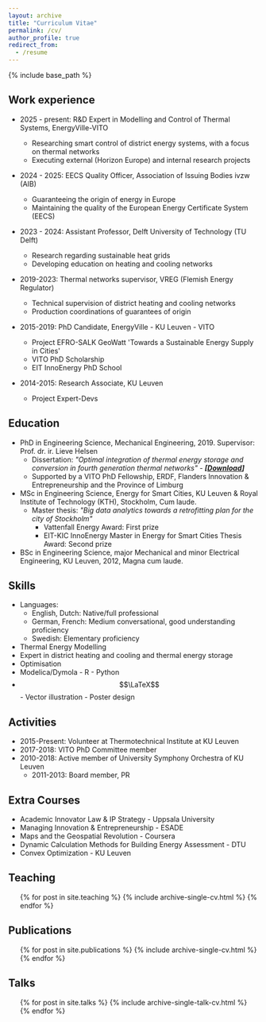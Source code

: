 ```yaml
---
layout: archive
title: "Curriculum Vitae"
permalink: /cv/
author_profile: true
redirect_from:
  - /resume
---
```



{% include base_path %}

Work experience
------
* 2025 - present: R&D Expert in Modelling and Control of Thermal Systems, EnergyVille-VITO
  * Researching smart control of district energy systems, with a focus on thermal networks
  * Executing external (Horizon Europe) and internal research projects

* 2024 - 2025: EECS Quality Officer, Association of Issuing Bodies ivzw (AIB)
  * Guaranteeing the origin of energy in Europe
  * Maintaining the quality of the European Energy Certificate System (EECS)
 
* 2023 - 2024: Assistant Professor, Delft University of Technology (TU Delft)
  * Research regarding sustainable heat grids
  * Developing education on heating and cooling networks

* 2019-2023: Thermal networks supervisor, VREG (Flemish Energy Regulator)
  * Technical supervision of district heating and cooling networks
  * Production coordinations of guarantees of origin

* 2015-2019: PhD Candidate, EnergyVille - KU Leuven - VITO
  * Project EFRO-SALK GeoWatt 'Towards a Sustainable Energy Supply in Cities'
  * VITO PhD Scholarship
  * EIT InnoEnergy PhD School

* 2014-2015: Research Associate, KU Leuven
  * Project Expert-Devs

Education
------
* PhD in Engineering Science, Mechanical Engineering, 2019. Supervisor: Prof. dr. ir. Lieve Helsen
  * Dissertation: _"Optimal integration of thermal energy storage and conversion in fourth generation thermal networks"_  - ___[[Download](https://lirias.kuleuven.be/handle/123456789/638748)]___
  * Supported by a VITO PhD Fellowship, ERDF, Flanders Innovation & Entrepreneurship and the Province of Limburg
* MSc in Engineering Science, Energy for Smart Cities, KU Leuven & Royal Institute of Technology (KTH), Stockholm, Cum laude.
  * Master thesis: _"Big data analytics towards a retrofitting plan for the city of Stockholm"_
    * Vattenfall Energy Award: First prize
    * EIT-KIC InnoEnergy Master in Energy for Smart Cities Thesis Award: Second prize
* BSc in Engineering Science, major Mechanical and minor Electrical Engineering, KU Leuven, 2012, Magna cum laude.

Skills
------
* Languages:
  * English, Dutch: Native/full professional
  * German, French: Medium conversational, good understanding proficiency
  * Swedish: Elementary proficiency
* Thermal Energy Modelling
* Expert in district heating and cooling and thermal energy storage
* Optimisation
* Modelica/Dymola - R - Python
* $$\LaTeX$$ - Vector illustration - Poster design

Activities
------
* 2015-Present: Volunteer at Thermotechnical Institute at KU Leuven
* 2017-2018: VITO PhD Committee member
* 2010-2018: Active member of University Symphony Orchestra of KU Leuven
  * 2011-2013: Board member, PR

Extra Courses
------
* Academic Innovator Law & IP Strategy - Uppsala University
* Managing Innovation & Entrepreneurship - ESADE
* Maps and the Geospatial Revolution - Coursera
* Dynamic Calculation Methods for Building Energy Assessment - DTU
* Convex Optimization - KU Leuven

Teaching
------
  <ul>{% for post in site.teaching %}
    {% include archive-single-cv.html %}
  {% endfor %}</ul>

Publications
------
  <ul>{% for post in site.publications %}
    {% include archive-single-cv.html %}
  {% endfor %}</ul>

Talks
------
  <ul>{% for post in site.talks %}
    {% include archive-single-talk-cv.html %}
  {% endfor %}</ul>
